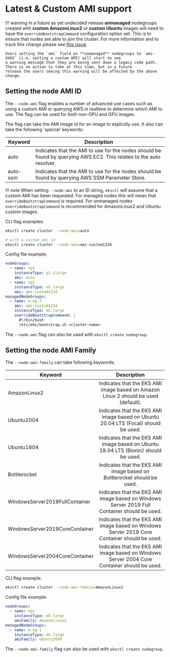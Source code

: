 # Latest & Custom AMI support

!!! warning
    In a future as yet undecided release **unmanaged** nodegroups created with **custom AmazonLinux2** or **custom Ubuntu** images
    will need to have the `overrideBootstrapCommand` configuration option set. This is to ensure that nodes are able
    to join the cluster. For more information and to track this change please see [this issue](https://github.com/weaveworks/eksctl/issues/3563).

    Users setting the `ami` field on **unmanaged** nodegroups to `ami-XXXX` (i.e. setting a custom AMI) will start to see
    a warning message that they are being sent down a legacy code path. There is no action to take at this time, but in a future
    release the users seeing this warning will be affected by the above change.

## Setting the node AMI ID

The `--node-ami` flag enables a number of advanced use cases such as using a custom AMI or querying AWS in realtime to determine which AMI to use.
The flag can be used for both non-GPU and GPU images.

The flag can take the AMI image id for an image to explicitly use. It also can take the following 'special' keywords:

| Keyword   | Description                                                                                                         |
| --------- | ------------------------------------------------------------------------------------------------------------------- |
| auto      | Indicates that the AMI to use for the nodes should be found by querying AWS EC2. This relates to the auto resolver. |
| auto-ssm  | Indicates that the AMI to use for the nodes should be found by querying AWS SSM Parameter Store.                    |


!!! note
    When setting `--node-ami` to an ID string, `eksctl` will assume that a custom AMI has been requested.
    For managed nodes this will mean that `overrideBootstrapCommand` is required. For unmanaged nodes
    `overrideBootstrapCommand` is recommended for AmazonLinux2 and Ubuntu custom images.

CLI flag examples:
```sh
eksctl create cluster --node-ami=auto

# with a custom ami id
eksctl create cluster --node-ami=ami-custom1234
```

Config file example:
```yaml
nodeGroups:
  - name: ng1
    instanceType: p2.xlarge
    ami: auto
  - name: ng2
    instanceType: m5.large
    ami: ami-custom1234
managedNodeGroups:
  - name: m-ng-2
    ami: ami-custom1234
    instanceType: m5.large
    overrideBootstrapCommand: |
      #!/bin/bash
      /etc/eks/bootstrap.sh <cluster-name>
```

The `--node-ami` flag can also be used with `eksctl create nodegroup`.

## Setting the node AMI Family

The `--node-ami-family` can take following keywords:

| Keyword                        |                                          Description                                         |
|--------------------------------|:--------------------------------------------------------------------------------------------:|
| AmazonLinux2                   | Indicates that the EKS AMI image based on Amazon Linux 2 should be used (default).           |
| Ubuntu2004                     | Indicates that the EKS AMI image based on Ubuntu 20.04 LTS (Focal) should be used.           |
| Ubuntu1804                     | Indicates that the EKS AMI image based on Ubuntu 18.04 LTS (Bionic) should be used.          |
| Bottlerocket                   | Indicates that the EKS AMI image based on Bottlerocket should be used.                       |
| WindowsServer2019FullContainer | Indicates that the EKS AMI image based on Windows Server 2019 Full Container should be used. |
| WindowsServer2019CoreContainer | Indicates that the EKS AMI image based on Windows Server 2019 Core Container should be used. |
| WindowsServer2004CoreContainer | Indicates that the EKS AMI image based on Windows Server 2004 Core Container should be used. |

CLI flag example:
```sh
eksctl create cluster --node-ami-family=AmazonLinux2
```

Config file example:
```yaml
nodeGroups:
  - name: ng1
    instanceType: m5.large
    amiFamily: AmazonLinux2
managedNodeGroups:
  - name: m-ng-2
    instanceType: m5.large
    amiFamily: Ubuntu2004
```

The `--node-ami-family` flag can also be used with `eksctl create nodegroup`.
